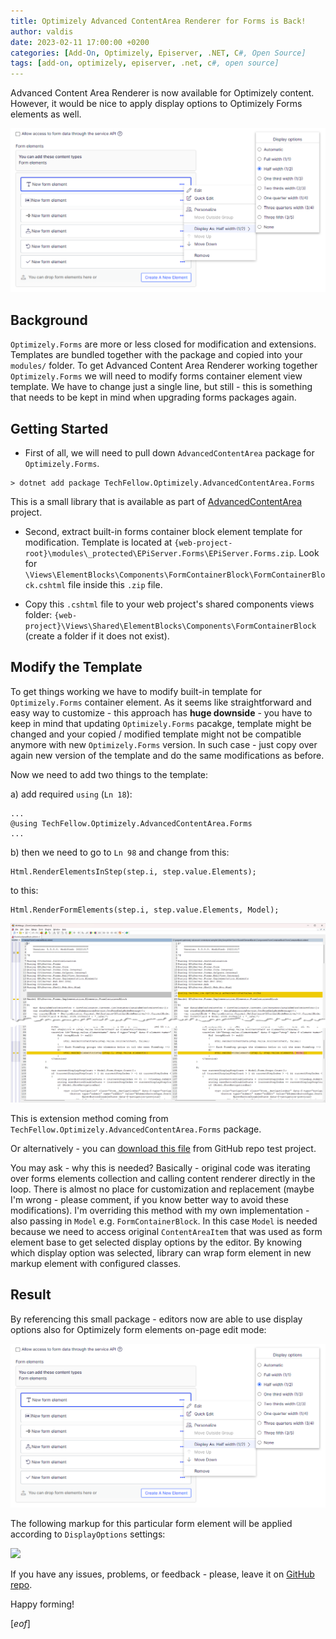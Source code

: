```yaml
---
title: Optimizely Advanced ContentArea Renderer for Forms is Back!
author: valdis
date: 2023-02-11 17:00:00 +0200
categories: [Add-On, Optimizely, Episerver, .NET, C#, Open Source]
tags: [add-on, optimizely, episerver, .net, c#, open source]
---
```


Advanced Content Area Renderer is now available for Optimizely content. However, it would be nice to apply display options to Optimizely Forms elements as well.

![](/assets/img/2023/02/acar-forms-1.png)

## Background

`Optimizely.Forms` are more or less closed for modification and extensions. Templates are bundled together with the package and copied into your `modules/` folder.
To get Advanced Content Area Renderer working together `Optimizely.Forms` we will need to modify forms container element view template. We have to change just a single line, but still - this is something that needs to be kept in mind when upgrading forms packages again.

## Getting Started

* First of all, we will need to pull down `AdvancedContentArea` package for `Optimizely.Forms`.

```
> dotnet add package TechFellow.Optimizely.AdvancedContentArea.Forms
```

This is a small library that is available as part of [AdvancedContentArea](https://github.com/valdisiljuconoks/optimizely-advanced-contentarea) project.

* Second, extract built-in forms container block element template for modification. Template is located at `{web-project-root}\modules\_protected\EPiServer.Forms\EPiServer.Forms.zip`. Look for `\Views\ElementBlocks\Components\FormContainerBlock\FormContainerBlock.cshtml` file inside this `.zip` file.

* Copy this `.cshtml` file to your web project's shared components views folder: `{web-project}\Views\Shared\ElementBlocks\Components\FormContainerBlock` (create a folder if it does not exist).

## Modify the Template

To get things working we have to modify built-in template for `Optimizely.Forms` container element. As it seems like straightforward and easy way to customize - this approach has **huge downside** - you have to keep in mind that updating `Optimizely.Forms` pacakge, template might be changed and your copied / modified template might not be compatible anymore with new `Optimizely.Forms` version. In such case - just copy over again new version of the template and do the same modifications as before.

Now we need to add two things to the template:

a) add required `using` (`Ln 18`):

```razor
...
@using TechFellow.Optimizely.AdvancedContentArea.Forms
...
```

b) then we need to go to `Ln 98` and change from this:

```razor
Html.RenderElementsInStep(step.i, step.value.Elements);
```

to this:

```razor
Html.RenderFormElements(step.i, step.value.Elements, Model);
```

![](/assets/img/2023/02/acar-forms-4.png)


This is extension method coming from `TechFellow.Optimizely.AdvancedContentArea.Forms` package.

Or alternatively - you can [download this file](https://github.com/valdisiljuconoks/optimizely-advanced-contentarea/blob/master/samples/AlloySampleSite/Views/Shared/ElementBlocks/Components/FormContainerBlock/FormContainerBlock.cshtml) from GitHub repo test project.

You may ask - why this is needed? Basically - original code was iterating over forms elements collection and calling content renderer directly in the loop. There is almost no place for customization and replacement (maybe I'm wrong - please comment, if you know better way to avoid these modifications). I'm overriding this method with my own implementation - also passing in `Model` e.g. `FormContainerBlock`.
In this case `Model` is needed because we need to access original `ContentAreaItem` that was used as form element base to get selected display options by the editor. By knowing which display option was selected, library can wrap form element in new markup element with configured classes.

## Result

By referencing this small package - editors now are able to use display options also for Optimizely form elements on-page edit mode:

![](/assets/img/2023/02/acar-forms-1-1.png)

The following markup for this particular form element will be applied according to `DisplayOptions` settings:

![](/assets/img/2023/02/acar-forms-5.png)

If you have any issues, problems, or feedback - please, leave it on [GitHub repo](https://github.com/valdisiljuconoks/optimizely-advanced-contentarea/issues).
<br/>

Happy forming!

[*eof*]

